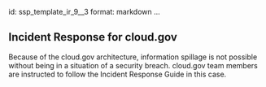 id: ssp_template_ir_9__3
format: markdown
...
## Incident Response for cloud.gov

Because of the cloud.gov architecture, information spillage is not possible without being in a situation of a security breach. cloud.gov team members are instructed to follow the Incident Response Guide in this case.
